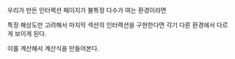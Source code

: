 우리가 만든 인터랙션 페이지가 불특정 다수가 여는 환경이라면

특정 해상도만 고려해서 마지막 섹션의 인터랙션을 구현한다면 각기 다른 환경에서 다르게 보이게 된다.

이를 계산해서 계산식을 만들어본다.
